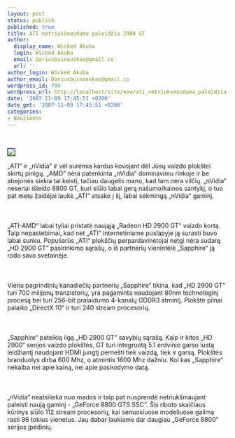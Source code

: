 ```yaml
---
layout: post
status: publish
published: true
title: ATI netriukšmaudama paleidžia 2900 GT
author:
  display_name: Wicked Akuba
  login: Wicked Akuba
  email: Dariusbuinauskas@gmail.co
  url: ''
author_login: Wicked Akuba
author_email: Dariusbuinauskas@gmail.co
wordpress_id: 790
wordpress_url: http://localhost/site/new/ati_netriuksmaudama_paleidzia_2900_gt/
date: '2007-11-09 17:45:51 +0200'
date_gmt: '2007-11-09 17:45:51 +0200'
categories:
- Naujienos
---
```

<p> 
<div class="imgright"><img src="http://www.ipix.lt/out.php/i284457_201specimage.jpg" border="1"></div>
<p>„ATI“ ir „nVidia“ ir vėl surėmia kardus kovojant dėl Jūsų vaizdo plokštei skirtų pinigų. „AMD“ nėra patenkinta „nVidia“ dominavimu rinkoje ir be abejonės siekia tai keisti, tačiau daugelis mano, kad tam nėra vilčių. „nVidia“ nesenai išleido 8800 GT, kuri siūlo labai gerą našumo/kainos santykį, o tuo pat metu žaidėjai laukė „ATI“ atsako į šį, labai sėkmingą „nVidia“ gaminį.<br />
<br><br />
<br>„ATI-AMD“ labai tyliai pristatė naująją „Radeon HD 2900 GT“ vaizdo kortą. Taip nepastebimai, kad net „ATI“ internetiniame puslapyje ją surasti buvo labai sunku. Populiarūs „ATI“ plokščių perpardavinėtojai netgi nėra sudarę „HD 2900 GT“ pasirinkimo sąrašų, o iš partnerių vienintėlė „Sapphire“ ją rodo savo svetainėje.<br />
<br><br />
<br>Viena pagrindinių kanadiečių partnerių „Sapphire“ tikina, kad „HD 2900 GT“ turi 700 milijonų tranzistorių, yra pagaminta naudojant 80nm technologinį procesą bei turi 256-bit pralaidumo 4-kanalų GDDR3 atmintį. Plokštė pilnai palaiko „DirectX 10“ ir turi 240 stream procesorių.<br />
<br><br />
<br>„Sapphire“ pateikią ilgą „HD 2900 GT“ savybių sąrašą. Kaip ir kitos „HD 2900“ serijos vaizdo plokštės, GT turi integruotą 5.1 erdvinio garso lustą leidžiantį naudojant HDMI jungtį pernešti tiek vaizdą, tiek ir garsą. Plokštės branduolys dirba 600 Mhz, o atmintis 1600 Mhz dažniu. Kol kas „Sapphire“ nekalba nei apie kainą, nei apie pasirodymo datą.<br />
<br><br />
<br>„nVidia“ neatsilieka nuo mados ir taip pat nusprendė netriukšmaujant paleisti naują gaminį - „GeForce 8800 GTS SSC“. Šis riboto skaičiaus kūrinys siūlo 112 stream procesorių, kai senuosiuose modeliuose galima rasti 96 tokius vienetus. Jau dabar laukiame dar daugiau „GeForce 8800“ serijos įpėdinių.</p>
